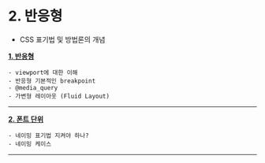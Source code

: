 
# 2. 반응형


- CSS 표기법 및 방법론의 개념

**[1. 반응형](/responsive_web.md)**

    - viewport에 대한 이해
    - 반응형 기본적인 breakpoint
    - @media_query
    - 가변형 레이아웃 (Fluid Layout)

---

**[2. 폰트 단위](/font_properties.md)**

    - 네이밍 표기법 지켜야 하나?
    - 네이밍 케이스

---
